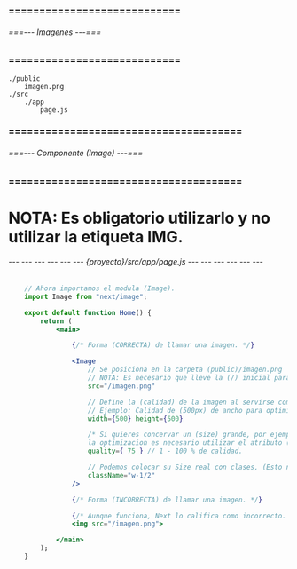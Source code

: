 ### ============================ ###
###### ===--- Imagenes ---=== ######
### ============================ ###

<!-- Fuera de la carpeta (src) se encuentra la carpeta (public), ahi guardaremos las imagenes -->
	./public
		imagen.png
	./src
		./app
			page.js

### ====================================== ###
###### ===--- Componente (Image) ---=== ######
### ====================================== ###

<!-- El modulo (Image) esta creado para optimizar la carga de imagenes y se posiciona en la carpeta (public). -->

# NOTA: Es obligatorio utilizarlo y no utilizar la etiqueta IMG.

###### --- --- --- --- --- --- {proyecto}/src/app/page.js --- --- --- --- --- --- ######

```jsx
	// Ahora importamos el modula (Image).
	import Image from "next/image";

	export default function Home() {
		return (
			<main>

				{/* Forma (CORRECTA) de llamar una imagen. */}

				<Image 
					// Se posiciona en la carpeta (public)/imagen.png
					// NOTA: Es necesario que lleve la (/) inicial para indicar que hablamos de la carpeta (public).
					src="/imagen.png" 

					// Define la (calidad) de la imagen al servirse como HTML, es decir el (size) del archivo.
					// Ejemplo: Calidad de (500px) de ancho para optimizar.
					width={500} height={500}

					/* Si quieres concervar un (size) grande, por ejemplo (2000px) pero quieres concervar 
					la optimizacion es necesario utilizar el atributo (quality).  */
					quality={ 75 } // 1 - 100 % de calidad.

					// Podemos colocar su Size real con clases, (Esto no es la calidad).
					className="w-1/2"
				/>

				{/* Forma (INCORRECTA) de llamar una imagen. */}

				{/* Aunque funciona, Next lo califica como incorrecto. */}
				<img src="/imagen.png">

			</main>
		);
	}
```